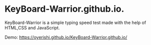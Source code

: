 # KeyBoard-Warrior.github.io.
KeyBoard-Warrior is a simple typing speed test made with the help of HTML,CSS and JavaScript.

Demo: https://oyerishi.github.io/KeyBoard-Warrior.github.io/
